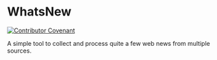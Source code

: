 # WhatsNew

[![Contributor Covenant](https://img.shields.io/badge/Contributor%20Covenant-2.0-4baaaa.svg)](CODE_OF_CONDUCT.md) 

A simple tool to collect and process quite a few web news from multiple sources.
